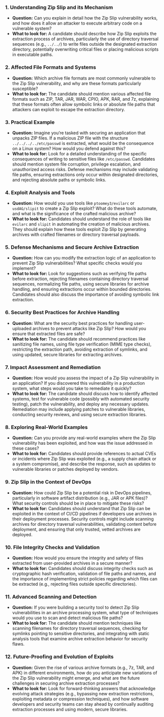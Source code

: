 ### 1. **Understanding Zip Slip and its Mechanism**
   - **Question:** Can you explain in detail how the Zip Slip vulnerability works, and how does it allow an attacker to execute arbitrary code on a vulnerable system?
   - **What to look for:** A candidate should describe how Zip Slip exploits the extraction process of archives, particularly the use of directory traversal sequences (e.g., `../../`) to write files outside the designated extraction directory, potentially overwriting critical files or placing malicious scripts in executable paths.

### 2. **Affected File Formats and Systems**
   - **Question:** Which archive file formats are most commonly vulnerable to the Zip Slip vulnerability, and why are these formats particularly susceptible?
   - **What to look for:** The candidate should mention various affected file formats such as ZIP, TAR, JAR, WAR, CPIO, APK, RAR, and 7z, explaining that these formats often allow symbolic links or absolute file paths that attackers can exploit to escape the extraction directory.

### 3. **Practical Example**
   - **Question:** Imagine you’re tasked with securing an application that unpacks ZIP files. If a malicious ZIP file with the structure `../../../../etc/passwd` is extracted, what would be the consequence on a Linux system? How would you defend against this?
   - **What to look for:** Look for a detailed understanding of the specific consequences of writing to sensitive files like `/etc/passwd`. Candidates should mention system file corruption, privilege escalation, and unauthorized access risks. Defense mechanisms may include validating file paths, ensuring extractions only occur within designated directories, and rejecting absolute paths or symbolic links.

### 4. **Exploit Analysis and Tools**
   - **Question:** How would you use tools like `ptoomey3/evilarc` or `usdAG/slipit` to create a Zip Slip exploit? What do these tools automate, and what is the significance of the crafted malicious archive?
   - **What to look for:** Candidates should understand the role of tools like `evilarc` and `slipit` in automating the creation of malicious archives. They should explain how these tools exploit Zip Slip by generating archives with crafted filenames or directory traversal payloads.

### 5. **Defense Mechanisms and Secure Archive Extraction**
   - **Question:** How can you modify the extraction logic of an application to prevent Zip Slip vulnerabilities? What specific checks would you implement?
   - **What to look for:** Look for suggestions such as verifying file paths before extraction, rejecting filenames containing directory traversal sequences, normalizing file paths, using secure libraries for archive handling, and ensuring extractions occur within bounded directories. Candidates should also discuss the importance of avoiding symbolic link extraction.

### 6. **Security Best Practices for Archive Handling**
   - **Question:** What are the security best practices for handling user-uploaded archives to prevent attacks like Zip Slip? How would you ensure that extracted files are safe?
   - **What to look for:** The candidate should recommend practices like sanitizing file names, using file type verification (MIME type checks), restricting the extraction path, avoiding extraction of symlinks, and using updated, secure libraries for extracting archives.

### 7. **Impact Assessment and Remediation**
   - **Question:** How would you assess the impact of a Zip Slip vulnerability in an application? If you discovered this vulnerability in a production system, what steps would you take to remediate it quickly?
   - **What to look for:** The candidate should discuss how to identify affected systems, test for vulnerable code (possibly with automated security testing), patch the vulnerability, and deploy any necessary updates. Remediation may include applying patches to vulnerable libraries, conducting security reviews, and using secure extraction libraries.

### 8. **Exploring Real-World Examples**
   - **Question:** Can you provide any real-world examples where the Zip Slip vulnerability has been exploited, and how was the issue addressed in these cases?
   - **What to look for:** Candidates should provide references to actual CVEs or incidents where Zip Slip was exploited (e.g., a supply chain attack or a system compromise), and describe the response, such as updates to vulnerable libraries or patches deployed by vendors.

### 9. **Zip Slip in the Context of DevOps**
   - **Question:** How could Zip Slip be a potential risk in DevOps pipelines, particularly in software artifact distribution (e.g., JAR or APK files)? What security controls should be in place to mitigate these risks?
   - **What to look for:** Candidates should understand that Zip Slip can be exploited in the context of CI/CD pipelines if developers use archives in their deployment processes. Security controls might include scanning archives for directory traversal vulnerabilities, validating content before deployment, and ensuring that only trusted, vetted archives are deployed.

### 10. **File Integrity Checks and Validation**
   - **Question:** How would you ensure the integrity and safety of files extracted from user-provided archives in a secure manner?
   - **What to look for:** Candidates should discuss integrity checks such as cryptographic hash verification, validation of file paths and names, and the importance of implementing strict policies regarding which files can be extracted (e.g., rejecting files outside specific directories).

### 11. **Advanced Scanning and Detection**
   - **Question:** If you were building a security tool to detect Zip Slip vulnerabilities in an archive processing system, what type of techniques would you use to scan and detect malicious file paths?
   - **What to look for:** The candidate should mention techniques like scanning filenames for directory traversal sequences, checking for symlinks pointing to sensitive directories, and integrating with static analysis tools that examine archive extraction behavior for security flaws.

### 12. **Future-Proofing and Evolution of Exploits**
   - **Question:** Given the rise of various archive formats (e.g., 7z, TAR, and APK) in different environments, how do you anticipate new variations of the Zip Slip vulnerability might emerge, and what are the future challenges in securing archive extraction processes?
   - **What to look for:** Look for forward-thinking answers that acknowledge evolving attack strategies (e.g., bypassing new extraction restrictions, exploiting metadata or compression techniques), and how software developers and security teams can stay ahead by continually auditing extraction processes and using modern, secure libraries.

